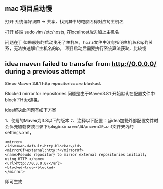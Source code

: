 ## mac 项目启动慢

打开 系统偏好设置 -> 共享，找到其中的电脑名称对应的主机名

打开 终端 sudo vim /etc/hosts, 在localhost后边加上主机名

问题在于 如果服务的启动使用了主机名，hosts文件中没有指明主机名和ip的关系，无法快速解析主机名的ip，
项目启动后需要执行系统算法获取，比较慢

## idea maven failed to transfer from http://0.0.0.0/ during a previous attempt

Since Maven 3.8.1 http repositories are blocked.

Blocked mirror for repositories 问题是由于Maven3.8.1 开始默认在配置文件中block了Http连接。

idea解决此问题有如下方案

1、使用的Maven为3.8以下的版本
2、注释以下配置：当idea加载外部配置文件时会优先加载安装目录下\plugins\maven\lib\maven3\conf文件夹内的settings.xml，

    <mirror>
    <id>maven-default-http-blocker</id>
    <mirrorOf>external:http:*</mirrorOf>
    <name>Pseudo repository to mirror external repositories initially using HTTP.</name>
    <url>http://0.0.0.0/</url>
    <blocked>true</blocked>
    </mirror>

即可生效